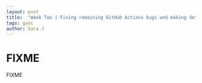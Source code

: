 ```yaml
---
layout: post
title:  "Week Two | Fixing remaining GitHub Actions bugs and making detailed plan for Galaxy tool interface"
tags: gsoc
author: Sara J
---
```


# FIXME
FIXME

